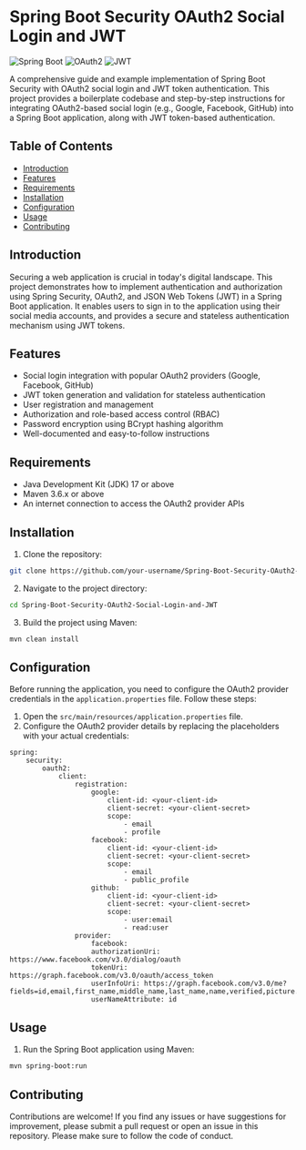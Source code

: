 # Spring Boot Security OAuth2 Social Login and JWT

![Spring Boot](https://img.shields.io/badge/Spring%20Boot-3.1.1-brightgreen.svg) ![OAuth2](https://img.shields.io/badge/OAuth2-Social%20Login-blue.svg) ![JWT](https://img.shields.io/badge/JWT-Token-orange.svg)

A comprehensive guide and example implementation of Spring Boot Security with OAuth2 social login and JWT token authentication. This project provides a boilerplate codebase and step-by-step instructions for integrating OAuth2-based social login (e.g., Google, Facebook, GitHub) into a Spring Boot application, along with JWT token-based authentication.

## Table of Contents

- [Introduction](#introduction)
- [Features](#features)
- [Requirements](#requirements)
- [Installation](#installation)
- [Configuration](#configuration)
- [Usage](#usage)
- [Contributing](#contributing)

## Introduction

Securing a web application is crucial in today's digital landscape. This project demonstrates how to implement authentication and authorization using Spring Security, OAuth2, and JSON Web Tokens (JWT) in a Spring Boot application. It enables users to sign in to the application using their social media accounts, and provides a secure and stateless authentication mechanism using JWT tokens.

## Features

- Social login integration with popular OAuth2 providers (Google, Facebook, GitHub)
- JWT token generation and validation for stateless authentication
- User registration and management
- Authorization and role-based access control (RBAC)
- Password encryption using BCrypt hashing algorithm
- Well-documented and easy-to-follow instructions

## Requirements

- Java Development Kit (JDK) 17 or above
- Maven 3.6.x or above
- An internet connection to access the OAuth2 provider APIs

## Installation

1. Clone the repository:

```bash
git clone https://github.com/your-username/Spring-Boot-Security-OAuth2-Social-Login-and-JWT.git
```

2. Navigate to the project directory:

```bash
cd Spring-Boot-Security-OAuth2-Social-Login-and-JWT
```

3. Build the project using Maven:

```bash
mvn clean install
```

## Configuration

Before running the application, you need to configure the OAuth2 provider credentials in the `application.properties` file. Follow these steps:

1. Open the `src/main/resources/application.properties` file.
2. Configure the OAuth2 provider details by replacing the placeholders with your actual credentials:

```properties
spring:
    security:
        oauth2:
            client:
                registration:
                    google:
                        client-id: <your-client-id>
                        client-secret: <your-client-secret>
                        scope:
                            - email
                            - profile
                    facebook:
                        client-id: <your-client-id>
                        client-secret: <your-client-secret>
                        scope:
                            - email
                            - public_profile
                    github:
                        client-id: <your-client-id>
                        client-secret: <your-client-secret>
                        scope:
                            - user:email
                            - read:user
                provider:
                    facebook:
                    authorizationUri: https://www.facebook.com/v3.0/dialog/oauth
                    tokenUri: https://graph.facebook.com/v3.0/oauth/access_token
                    userInfoUri: https://graph.facebook.com/v3.0/me?fields=id,email,first_name,middle_name,last_name,name,verified,picture.width(250).height(250)
                    userNameAttribute: id
```
        
## Usage

1. Run the Spring Boot application using Maven:

```bash
mvn spring-boot:run
```

## Contributing

Contributions are welcome! If you find any issues or have suggestions for improvement, please submit a pull request or open an issue in this repository. Please make sure to follow the code of conduct.
